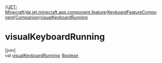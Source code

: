 //[JET-Minecraft](../../../../index.md)/[de.jet.minecraft.app.component.feature](../../index.md)/[KeyboardFeatureComponent](../index.md)/[Companion](index.md)/[visualKeyboardRunning](visual-keyboard-running.md)

# visualKeyboardRunning

[jvm]\
val [visualKeyboardRunning](visual-keyboard-running.md): [Boolean](https://kotlinlang.org/api/latest/jvm/stdlib/kotlin/-boolean/index.html)
